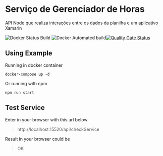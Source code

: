 # Serviço de Gerenciador de Horas
API Node que realiza interações entre os dados da planilha e um aplicativo Xamarin

![Docker Status Build](https://img.shields.io/docker/build/lguilen/gerenciador-horas-service?style=plastic) ![Docker Automated build](https://img.shields.io/docker/automated/lguilen/gerenciador-horas-service)[![Quality Gate Status](http://localhost:9000/api/project_badges/measure?project=controlador-horas-service&metric=alert_status)](http://localhost:9000/dashboard?id=controlador-horas-service)

## Using Example

Running in docker container

```docker-compose
docker-compose up -d
```

Or running with npm

```npm
npm run start
```

## Test Service

Enter in your browser with this url below

> http://localhost:15520/api/checkService

Result in your browser could be 

> OK





